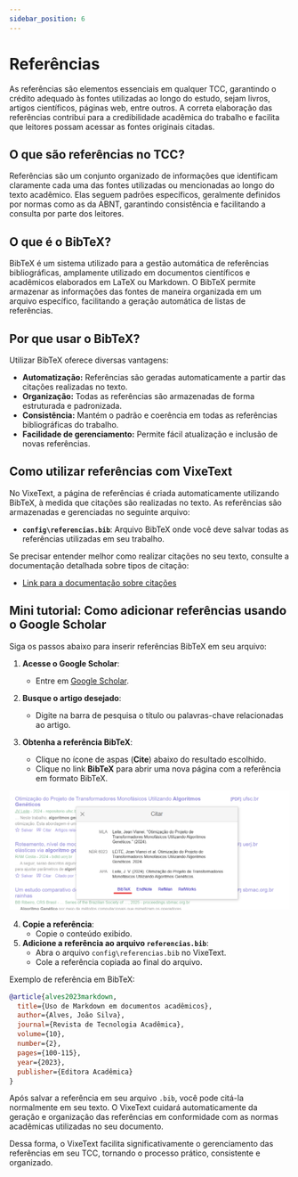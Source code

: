 ```yaml
---
sidebar_position: 6
---
```


# Referências

As referências são elementos essenciais em qualquer TCC, garantindo o crédito adequado às fontes utilizadas ao longo do estudo, sejam livros, artigos científicos, páginas web, entre outros. A correta elaboração das referências contribui para a credibilidade acadêmica do trabalho e facilita que leitores possam acessar as fontes originais citadas.

## O que são referências no TCC?

Referências são um conjunto organizado de informações que identificam claramente cada uma das fontes utilizadas ou mencionadas ao longo do texto acadêmico. Elas seguem padrões específicos, geralmente definidos por normas como as da ABNT, garantindo consistência e facilitando a consulta por parte dos leitores.

## O que é o BibTeX?

BibTeX é um sistema utilizado para a gestão automática de referências bibliográficas, amplamente utilizado em documentos científicos e acadêmicos elaborados em LaTeX ou Markdown. O BibTeX permite armazenar as informações das fontes de maneira organizada em um arquivo específico, facilitando a geração automática de listas de referências.

## Por que usar o BibTeX?

Utilizar BibTeX oferece diversas vantagens:

- **Automatização:** Referências são geradas automaticamente a partir das citações realizadas no texto.
- **Organização:** Todas as referências são armazenadas de forma estruturada e padronizada.
- **Consistência:** Mantém o padrão e coerência em todas as referências bibliográficas do trabalho.
- **Facilidade de gerenciamento:** Permite fácil atualização e inclusão de novas referências.

## Como utilizar referências com VixeText

No VixeText, a página de referências é criada automaticamente utilizando BibTeX, à medida que citações são realizadas no texto. As referências são armazenadas e gerenciadas no seguinte arquivo:

- **`config\referencias.bib`**: Arquivo BibTeX onde você deve salvar todas as referências utilizadas em seu trabalho.

Se precisar entender melhor como realizar citações no seu texto, consulte a documentação detalhada sobre tipos de citação:

- [Link para a documentação sobre citações](/category/referências-e-citações)

## Mini tutorial: Como adicionar referências usando o Google Scholar

Siga os passos abaixo para inserir referências BibTeX em seu arquivo:

1. **Acesse o Google Scholar**:
   - Entre em [Google Scholar](https://scholar.google.com/).
2. **Busque o artigo desejado**:
   - Digite na barra de pesquisa o título ou palavras-chave relacionadas ao artigo.
3. **Obtenha a referência BibTeX**:

   - Clique no ícone de aspas (**Cite**) abaixo do resultado escolhido.
   - Clique no link **BibTeX** para abrir uma nova página com a referência em formato BibTeX.

![Exemplo de referencias no Google Scholar](../../assets/img/exemplo-referencias-google.png)

4. **Copie a referência**:
   - Copie o conteúdo exibido.
5. **Adicione a referência ao arquivo `referencias.bib`**:
   - Abra o arquivo `config\referencias.bib` no VixeText.
   - Cole a referência copiada ao final do arquivo.

Exemplo de referência em BibTeX:

```bibtex
@article{alves2023markdown,
  title={Uso de Markdown em documentos acadêmicos},
  author={Alves, João Silva},
  journal={Revista de Tecnologia Acadêmica},
  volume={10},
  number={2},
  pages={100-115},
  year={2023},
  publisher={Editora Acadêmica}
}
```

Após salvar a referência em seu arquivo `.bib`, você pode citá-la normalmente em seu texto. O VixeText cuidará automaticamente da geração e organização das referências em conformidade com as normas acadêmicas utilizadas no seu documento.

Dessa forma, o VixeText facilita significativamente o gerenciamento das referências em seu TCC, tornando o processo prático, consistente e organizado.

